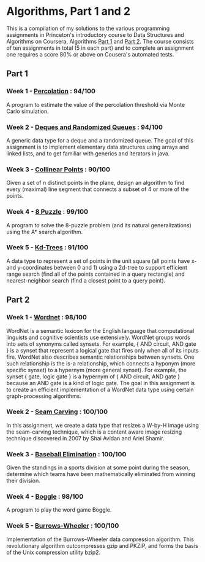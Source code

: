 # Algorithms, Part 1 and 2
This is a compilation of my solutions to the various programming assignments in Princeton's introductory course to Data Structures and Algorithms on Coursera, 
Algorithms [Part 1](https://www.coursera.org/learn/algorithms-part1) and [Part 2](https://www.coursera.org/learn/algorithms-part2). The course consists of ten assignments in total (5 in each part) and
to complete an assignment one requires a score 80% or above on Cousera's automated tests.

## Part 1 

### Week 1 - [Percolation](https://coursera.cs.princeton.edu/algs4/assignments/percolation/specification.php) : 94/100
A program to estimate the value of the percolation threshold via Monte Carlo simulation.

### Week 2 - [Deques and Randomized Queues](https://coursera.cs.princeton.edu/algs4/assignments/queues/specification.php) : 94/100
A generic data type for a deque and a randomized queue. 
The goal of this assignment is to implement elementary data structures using arrays and linked lists, and to get familiar with generics and iterators in java.

### Week 3 - [Collinear Points](https://coursera.cs.princeton.edu/algs4/assignments/collinear/specification.php) : 90/100
Given a set of n distinct points in the plane, design an algorithm to find every (maximal) line segment that connects a subset of 4 or more of the points.

### Week 4 - [8 Puzzle](https://coursera.cs.princeton.edu/algs4/assignments/8puzzle/specification.php) : 99/100
A program to solve the 8-puzzle problem (and its natural generalizations) using the A* search algorithm.

### Week 5 - [Kd-Trees](https://coursera.cs.princeton.edu/algs4/assignments/kdtree/specification.php) : 91/100
A data type to represent a set of points in the unit square (all points have x- and y-coordinates between 0 and 1) 
using a 2d-tree to support efficient range search (find all of the points contained in a query rectangle) and nearest-neighbor search (find a closest point to a query point).

## Part 2

### Week 1 - [Wordnet](https://coursera.cs.princeton.edu/algs4/assignments/wordnet/specification.php) : 98/100
WordNet is a semantic lexicon for the English language that computational linguists and cognitive scientists use extensively. WordNet groups words into sets of synonyms called synsets. 
For example, { AND circuit, AND gate } is a synset that represent a logical gate that fires only when all of its inputs fire. 
WordNet also describes semantic relationships between synsets. One such relationship is the is-a relationship, which connects a hyponym (more specific synset) to a hypernym (more general synset). 
For example, the synset { gate, logic gate } is a hypernym of { AND circuit, AND gate } because an AND gate is a kind of logic gate. The goal in this assignment is to create an efficient
implementation of a WordNet data type using certain graph-processing algorithms.

### Week 2 - [Seam Carving](https://coursera.cs.princeton.edu/algs4/assignments/seam/specification.php) : 100/100
In this assignment, we create a data type that resizes a W-by-H image using the seam-carving technique, which is a content aware image resizing technique discovered in 2007 by
Shai Avidan and Ariel Shamir.

### Week 3 - [Baseball Elimination](https://coursera.cs.princeton.edu/algs4/assignments/baseball/specification.php) : 100/100
Given the standings in a sports division at some point during the season, determine which teams have been mathematically eliminated from winning their division.

### Week 4 - [Boggle](https://coursera.cs.princeton.edu/algs4/assignments/boggle/specification.php) : 98/100
A program to play the word game Boggle.

### Week 5 - [Burrows-Wheeler](https://coursera.cs.princeton.edu/algs4/assignments/burrows/specification.php) : 100/100
Implementation of the Burrows–Wheeler data compression algorithm. 
This revolutionary algorithm outcompresses gzip and PKZIP, and forms the basis of the Unix compression utility bzip2.
